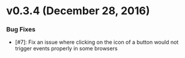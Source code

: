 # v0.3.4 (December 28, 2016)

### Bug Fixes

* [#7]: Fix an issue where clicking on the icon of a button would not trigger events properly in some browsers
